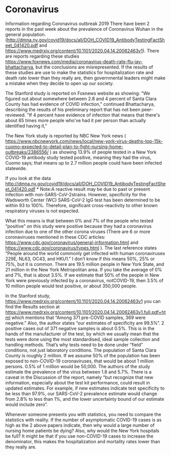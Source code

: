 # Coronavirus
Information regarding Coronavirus outbreak 2019
There have been 2 reports in the past week about the prevalence of Coronavirus Wuhan in the general population.(http://dmna.ny.gov/covid19/docs/all/DOH_COVID19_AntibodyTestingFactSheet_041420.pdf and https://www.medrxiv.org/content/10.1101/2020.04.14.20062463v1). There are reports regarding these studies https://www.foxnews.com/media/coronavirus-death-rate-flu-jay-bhattacharya, but the conclusions are  misrepresented. If the results of these studies are use to make the statistics for hospitalization rate and death rate lower than they really are, then governmental leaders might make a mistake when they decide to open up our society.  
 
The Stanford study is reported on Foxnews website as showing: "We figured out about somewhere between 2.8 and 4 percent of Santa Clara County has had evidence of COVID infection," continued Bhattacharya, describing the results of his preliminary report that has not been peer-reviewed.
"If 4 percent have evidence of infection that means that there's about 85 times more people who've had it per person than actually identified having it,"
 
The New York study is reported by NBC New York news ( https://www.nbcnewyork.com/news/local/new-york-virus-deaths-top-15k-cuomo-expected-to-detail-plan-to-fight-nursing-home-outbreaks/2386556/ ) as showing 13.9% of people tested in a New York COVID-19 antibody study tested positive, meaning they had the virus, Cuomo says; that means up to 2.7 million people could have been infected statewide.
 
If you look at the data http://dmna.ny.gov/covid19/docs/all/DOH_COVID19_AntibodyTestingFactSheet_041420.pdf * Note:A reactive result may be due to past or present infection with non-SARS-CoV-2strains. However, specificity for the Wadsworth Center (WC) SARS-CoV-2 IgG test has been determined to be within 93 to 100%. Therefore, significant cross-reactivity to other known respiratory viruses is not expected.
 
What this means is that between 0% and 7% of the people who tested “positive” on this study were positive because they had a coronavirus infection due to one of the other corona viruses (There are 6 or more coronaviruses mentioned in these CDC articles: https://www.cdc.gov/coronavirus/general-information.html and https://www.cdc.gov/coronavirus/types.html ). The last reference states “People around the world commonly get infected with human coronaviruses 229E, NL63, OC43, and HKU1.” I don’t know if this means 50%, 25% or 75%, but it is common. There are 19.5 million people in New York State, and 21 million in the New York Metropolitan area. If you take the average of 0% and 7%, that is about 3.5%. If we estimate that 50% of the people in New York were previously  infected by a coronavirus, notCOVID-19, then 3.5% of 10 million people would test positive, or about 350,000 people. 
 
In the Stanford study, https://www.medrxiv.org/content/10.1101/2020.04.14.20062463v1 you can find the Results section at https://www.medrxiv.org/content/10.1101/2020.04.14.20062463v1.full.pdf+html
which mentions that “Among 371 pre-COVID samples, 369 were negative.” Also, the author states “our estimates of specificity are 99.5%”. 2 positive cases out of 371 negative samples is about 0.5%. This is in the hands of the manufacturer of the test, by which we usually mean that the tests were done using the most standardised, ideal sample collection and handling methods. That’s why tests need to be done under “field” conditions, not just laboratory conditions. The population of Santa Clara County is roughly 2 million. If we assume 50% of the population has been exposed to non-COVID-19 coronaviruses, that would be about 1 million persons. 0.5% of 1 million would be 50,000. The authors of the study estimate the prevalence of the virus between 1.8 and 5.7%. There is a caveat in the Discussion of the report, namely 
“but recognize that new information, especially about the test kit performance, could result in updated estimates. For example, if new estimates indicate test specificity to be less than 97.9%, our SARS-CoV-2 prevalence estimate would change from 2.8% to less than 1%, and the lower uncertainty bound of our estimate would include zero”.


Whenever someone presents you with statistics, you need to compare the statistics with reality. If the number of asymptomatic COVID-19 cases is as high as the 2 above papers indicate, then why would a large number of nursing home patients be dying? Also, why would the New York hospitals be full? It might be that if you use non-COVID-19 cases to increase the denominator, this makes the hospitalization and mortality rates lower than they really are. 
